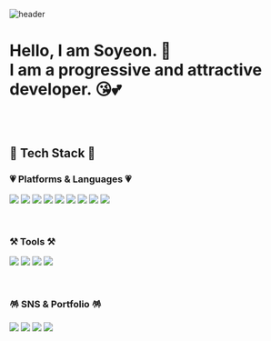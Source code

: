 ![header](https://capsule-render.vercel.app/api?type=wave&color=auto&height=300&section=header&text=Soyeon's%20Github&fontSize=70)



# Hello, I am Soyeon. 👋 <br> I am a progressive and attractive developer. 😘💕

<br>
<br>

## 💼 Tech Stack 💼
### 💗 Platforms & Languages 💗

<img src="https://img.shields.io/badge/Java-007396.svg?style=flat&logo=Java&logoColor=white"/> <img src="https://img.shields.io/badge/HTML5-E34F26?style=flat&logo=HTML5&logoColor=white"/> <img src="https://img.shields.io/badge/CSS3-1572B6?style=flat&logo=CSS3&logoColor=white"/> <img src="https://img.shields.io/badge/Javascript-F7DF1E?style=flat&logo=Javascript&logoColor=white"/> <img src="https://img.shields.io/badge/Jquery-0769AD?style=flat&logo=Jquery&logoColor=white"/> <img src="https://img.shields.io/badge/Oracle-F80000?style=flat&logo=Oracle&logoColor=white"/> <img src="https://img.shields.io/badge/Spring-6DB33F?style=flat&logo=Spring&logoColor=white"/> <img src="https://img.shields.io/badge/SpringBoot-6DB33F?style=flat&logo=SpringBoot&logoColor=white"/> <img src="https://img.shields.io/badge/Bootstrap-7952B3?style=flat&logo=Bootstrap&logoColor=white"/>

<br>

### ⚒️ Tools ⚒️
<img src="https://img.shields.io/badge/Eclipse IDE-2C2255?style=flat&logo=Eclipse IDE&logoColor=white"/> <img src="https://img.shields.io/badge/Visual Studio Code-007ACC?style=flat&logo=Visual Studio Code&logoColor=white"/> <img src="https://img.shields.io/badge/Apachetomcat-F8DC75?style=flat&logo=Apachetomcat&logoColor=white"/> <img src="https://img.shields.io/badge/Github-181717?style=flat&logo=Github&logoColor=white"/>

<br>

### 🪅 SNS & Portfolio 🪅
<img src="https://img.shields.io/badge/Gmail-EA4335?style=flat&logo=Gmail&logoColor=white"/> <img src="https://img.shields.io/badge/Tistory-000000?style=flat&logo=Tistory&logoColor=white"/> <img src="https://img.shields.io/badge/Naver-03C75A?style=flat&logo=Naver&logoColor=white"/> <img src="https://img.shields.io/badge/Notion-000000?style=flat&logo=Notion&logoColor=white"/>
<!-- <img src="https://img.shields.io/badge/Instagram-E4405F?style=flat&logo=Instagram&logoColor=white"/> --!>

<br>

<!--![Top Langs](https://github-readme-stats.vercel.app/api/top-langs/?username=yeoneeeeeee&layout=compact)--!>

<!--[![Velog's GitHub stats](https://velog-readme-stats.vercel.app/api?name=eungyeole)](https://github.com/eungyeole/velog-readme-stats)--!>

<!--<img src="https://github-readme-stats.vercel.app/api/top-langs/?username=soyeon&layout=compact">--!>
<br><br>
<!--<img src="https://github-readme-stats.vercel.app/api?username=soyeon&show_icons=true">--!>

<!--[![조회수](https://hits.seeyoufarm.com/api/count/incr/badge.svg?url=https%3A%2F%2Fgithub.com%2Fgjbae1212%2Fhit-counter)]--!>

<!--[![Anurag's GitHub stats](https://github-readme-stats.vercel.app/api?username=yeoneeeeeee)](https://github.com/yeoneeeeeee/github-readme-stats)--!>



